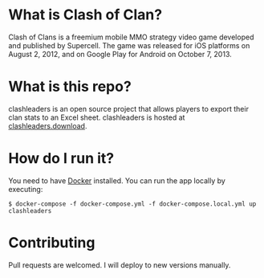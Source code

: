 # What is Clash of Clan?
Clash of Clans is a freemium mobile MMO strategy video game developed and published by Supercell. The game was released for iOS platforms on August 2, 2012, and on Google Play for Android on October 7, 2013.

# What is this repo?
clashleaders is an open source project that allows players to export their clan stats to an Excel sheet.
clashleaders is hosted at [clashleaders.download](http://clashleaders.download/).

# How do I run it?
You need to have [Docker](https://docs.docker.com/engine/installation/) installed. You can run the app locally by executing:

    $ docker-compose -f docker-compose.yml -f docker-compose.local.yml up clashleaders

# Contributing
Pull requests are welcomed. I will deploy to new versions manually.     
